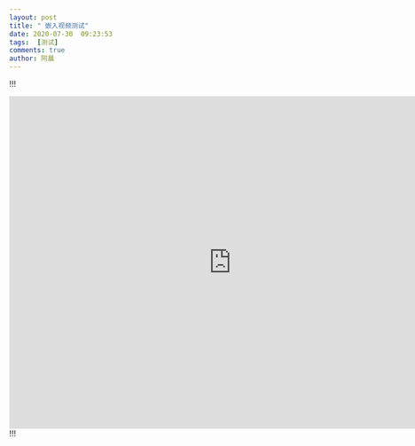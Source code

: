 ```yaml
---
layout: post
title: " 嵌入视频测试"
date: 2020-07-30  09:23:53
tags:  [测试]
comments: true
author: 阿晨
---
```

!!!
<iframe src="http://player.bilibili.com/player.html?aid=24931813&cid=42084760&page=1" scrolling="no" width="800px" height="600px" border="0" frameborder="no" framespacing="0" allowfullscreen="true"> </iframe>
!!!